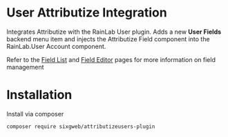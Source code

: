 # User Attributize Integration

Integrates Attributize with the RainLab User plugin. Adds a new **User Fields** backend menu item and injects the Attributize Field component into the RainLab.User Account component.

Refer to the [Field List](https://sixgweb.github.io/oc-plugin-documentation/attributize/usage/list) and [Field Editor](https://sixgweb.github.io/oc-plugin-documentation/attributize/usage/editor) pages for more information on field management


# Installation
Install via composer
```
composer require sixgweb/attributizeusers-plugin
```
